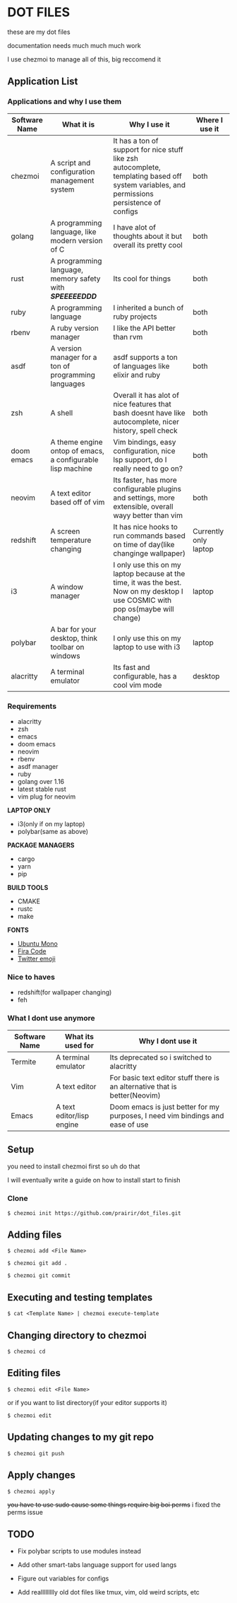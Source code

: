 # DOT FILES

these are my dot files

documentation needs much much much work

I use chezmoi to manage all of this, big reccomend it

## Application List

### Applications and why I use them

|Software Name| What it is | Why I use it | Where I use it|
--- | --- | --- | ---
|chezmoi|A script and configuration management system| It has a ton of support for nice stuff like zsh autocomplete, templating based off system variables, and permissions persistence of configs | both|
|golang|A programming language, like modern version of C| I have alot of thoughts about it but overall its pretty cool | both|
|rust| A programming language, memory safety with ***SPEEEEEDDD***| Its cool for things| both|
|ruby|A programming language|I inherited a bunch of ruby projects| both|
|rbenv|A ruby version manager|I like the API better than rvm | both|
|asdf|A version manager for a ton of programming languages| asdf supports a ton of languages like elixir and ruby| both|
|zsh|A shell| Overall it has alot of nice features that bash doesnt have like autocomplete, nicer history, spell check | both|
|doom emacs|A theme engine ontop of emacs, a configurable lisp machine| Vim bindings, easy configuration, nice lsp support, do I really need to go on?| both|
|neovim|A text editor based off of vim| Its faster, has more configurable plugins and settings, more extensible, overall wayy better than vim | both|
|redshift|A screen temperature changing| It has nice hooks to run commands based on time of day(like changinge wallpaper)| Currently only laptop|
|i3|A window manager| I only use this on my laptop because at the time, it was the best. Now on my desktop I use COSMIC with pop os(maybe will change) | laptop|
|polybar|A bar for your desktop, think toolbar on windows|I only use this on my laptop to use with i3 | laptop|
|alacritty| A terminal emulator| Its fast and configurable, has a cool vim mode| desktop|

### Requirements
* alacritty
* zsh
* emacs
* doom emacs
* neovim
* rbenv
* asdf manager
* ruby
* golang over 1.16
* latest stable rust
* vim plug for neovim

**LAPTOP ONLY**
* i3(only if on my laptop)
* polybar(same as above)

**PACKAGE MANAGERS**
* cargo
* yarn
* pip

**BUILD TOOLS**
* CMAKE
* rustc
* make

**FONTS**
* [Ubuntu Mono](https://github.com/ryanoasis/nerd-fonts/releases/download/v2.1.0/UbuntuMono.zip)
* [Fira Code](https://github.com/ryanoasis/nerd-fonts/releases/download/v2.1.0/FiraCode.zip)
* [Twitter emoji](https://github.com/eosrei/twemoji-color-font)

### Nice to haves

* redshift(for wallpaper changing)
* feh

### What I dont use anymore

|Software Name | What its used for | Why I dont use it|
--- | --- | ---
|Termite|A terminal emulator|Its deprecated so i switched to alacritty|
|Vim|A text editor| For basic text editor stuff there is an alternative that is better(Neovim)|
|Emacs|A text editor/lisp engine| Doom emacs is just better for my purposes, I need vim bindings and ease of use|


## Setup

you need to install chezmoi first so uh do that

I will eventually write a guide on how to install start to finish

### Clone

```
$ chezmoi init https://github.com/prairir/dot_files.git
```

## Adding files

```
$ chezmoi add <File Name>

$ chezmoi git add .

$ chezmoi git commit
```

## Executing and testing templates

```
$ cat <Template Name> | chezmoi execute-template
```

## Changing directory to chezmoi

```
$ chezmoi cd
```

## Editing files

```
$ chezmoi edit <File Name>
```

or if you want to list directory(if your editor supports it)

```
$ chezmoi edit
```

## Updating changes to my git repo

```
$ chezmoi git push
```

## Apply changes

```
$ chezmoi apply
```

~~you have to use sudo cause some things require big boi perms~~
i fixed the perms issue


## TODO

* Fix polybar scripts to use modules instead

* Add other smart-tabs language support for used langs

* Figure out variables for configs

* Add reallllllllly old dot files like tmux, vim, old weird scripts, etc
